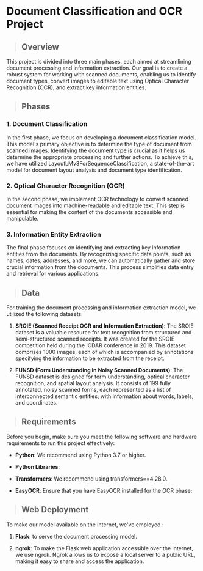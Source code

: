 # Document Classification and OCR Project


>  ## Overview

This project is divided into three main phases, each aimed at streamlining document processing and information extraction. Our goal is to create a robust system for working with scanned documents, enabling us to identify document types, convert images to editable text using Optical Character Recognition (OCR), and extract key information entities.

>  ## Phases

### 1. Document Classification

In the first phase, we focus on developing a document classification model. This model's primary objective is to determine the type of document from scanned images. Identifying the document type is crucial as it helps us determine the appropriate processing and further actions.  To achieve this, we have utilized LayoutLMv3ForSequenceClassification, a state-of-the-art model for document layout analysis and document type identification.

### 2. Optical Character Recognition (OCR)

In the second phase, we implement OCR technology to convert scanned document images into machine-readable and editable text. This step is essential for making the content of the documents accessible and manipulable. 

### 3. Information Entity Extraction

The final phase focuses on identifying and extracting key information entities from the documents. By recognizing specific data points, such as names, dates, addresses, and more, we can automatically gather and store crucial information from the documents. This process simplifies data entry and retrieval for various applications.

>  ## Data

For training the document processing and information extraction model, we utilized the following datasets:

1. **SROIE (Scanned Receipt OCR and Information Extraction)**: The SROIE dataset is a valuable resource for text recognition from structured and semi-structured scanned receipts. It was created for the SROIE competition held during the ICDAR conference in 2019. This dataset comprises 1000 images, each of which is accompanied by annotations specifying the information to be extracted from the receipt.

2. **FUNSD (Form Understanding in Noisy Scanned Documents)**: The FUNSD dataset is designed for form understanding, optical character recognition, and spatial layout analysis. It consists of 199 fully annotated, noisy scanned forms, each represented as a list of interconnected semantic entities, with information about words, labels, and coordinates.

>  ## Requirements

Before you begin, make sure you meet the following software and hardware requirements to run this project effectively:

- **Python**: We recommend using Python 3.7 or higher.

- **Python Libraries**: 

- **Transformers**:  We recommend using transformers==4.28.0.

- **EasyOCR**: Ensure that you have EasyOCR installed for the OCR phase;

> ## Web Deployment

To make our model available on the internet, we've employed :

1. **Flask**: to serve the document processing model.

2. **ngrok**: To make the Flask web application accessible over the internet, we use ngrok. Ngrok allows us to expose a local server to a public URL, making it easy to share and access the application.




